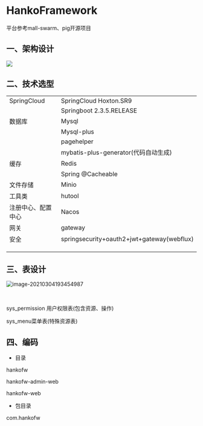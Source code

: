 # HankoFramework

平台参考mall-swarm、pig开源项目

## 一、架构设计

![](D:\downloads\HanoFramework-SpringCloud微服务分布式架构.png)

## 二、技术选型

|                    |                                            |
| ------------------ | ------------------------------------------ |
| SpringCloud        | SpringCloud Hoxton.SR9                     |
|                    | Springboot 2.3.5.RELEASE                   |
| 数据库             | Mysql                                      |
|                    | Mysql-plus                                 |
|                    | pagehelper                                 |
|                    | mybatis-plus-generator(代码自动生成)       |
| 缓存               | Redis                                      |
|                    | Spring @Cacheable                          |
| 文件存储           | Minio                                      |
| 工具类             | hutool                                     |
| 注册中心、配置中心 | Nacos                                      |
| 网关               | gateway                                    |
| 安全               | springsecurity+oauth2+jwt+gateway(webflux) |
|                    |                                            |
|                    |                                            |
|                    |                                            |




## 三、表设计

![image-20210304193454987](C:\Users\Administrator\AppData\Roaming\Typora\typora-user-images\image-20210304193454987.png)

​	

sys_permission 用户权限表(包含资源、操作)

sys_menu菜单表(特殊资源表)

## 四、编码

- 目录 

hankofw

hankofw-admin-web

hankofw-web



- 包目录

com.hankofw



